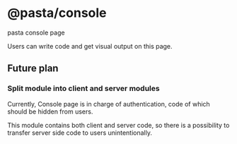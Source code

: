 # @pasta/console

pasta console page

Users can write code and get visual output on this page.

## Future plan

### Split module into client and server modules

Currently, Console page is in charge of authentication, code of which should be hidden from users.

This module contains both client and server code, so there is a possibility to transfer server side code to users unintentionally.
